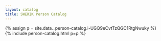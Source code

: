 ```yaml
---
layout: catalog
title: SWERIK Person Catalog
---
```

{% assign p = site.data._person-catalog.i-UGQ9eCvtTzQGC1RtgNwuky %}
{% include person-catalog.html p=p %}

